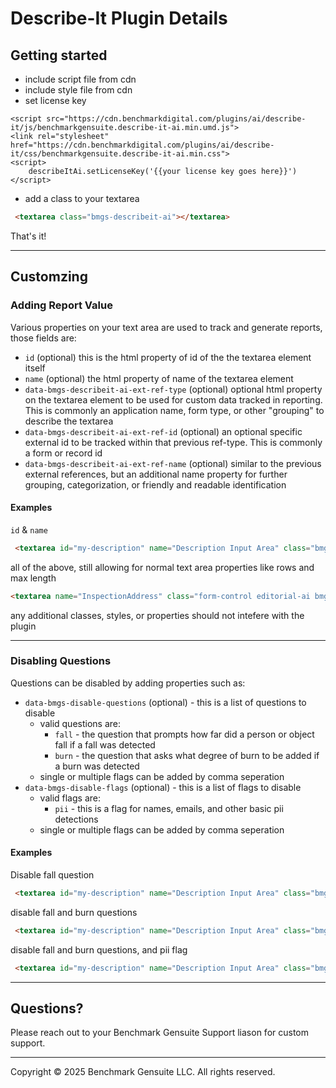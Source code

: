 # Describe-It Plugin Details

## Getting started
- include script file from cdn
- include style file from cdn
- set license key

```html+js
<script src="https://cdn.benchmarkdigital.com/plugins/ai/describe-it/js/benchmarkgensuite.describe-it-ai.min.umd.js">
<link rel="stylesheet" href="https://cdn.benchmarkdigital.com/plugins/ai/describe-it/css/benchmarkgensuite.describe-it-ai.min.css">
<script>
    describeItAi.setLicenseKey('{{your license key goes here}}')
</script>
```

- add a class to your textarea

```html
 <textarea class="bmgs-describeit-ai"></textarea>
```
That's it!

---

## Customzing
### Adding Report Value
Various properties on your text area are used to track and generate reports, those fields are:

- `id` (optional) this is the html property of id of the the textarea element itself
- `name` (optional) the html property of name of the textarea element
- `data-bmgs-describeit-ai-ext-ref-type` (optional) optional html property on the textarea element to be used for custom data tracked in reporting. This is commonly an application name, form type, or other "grouping" to describe the textarea
- `data-bmgs-describeit-ai-ext-ref-id` (optional) an optional specific external id to be tracked within that previous ref-type. This is commonly a form or record id
- `data-bmgs-describeit-ai-ext-ref-name` (optional) similar to the previous external references, but an additional name property for further grouping, categorization, or friendly and readable identification

#### Examples

`id` & `name`
```html
 <textarea id="my-description" name="Description Input Area" class="bmgs-describeit-ai"></textarea>
```
all of the above, still allowing for normal text area properties like rows and max length
```html
<textarea name="InspectionAddress" class="form-control editorial-ai bmgs-describeit-ai" rows="2" maxlength="1000" id="f8604730-0e4e-46cc-a32c-d9dea296967b" data-bmgs-describeit-ai-ext-ref-type="test-ref-type" data-bmgs-describeit-ai-ext-ref-id="1234" data-bmgs-describeit-ai-ext-ref-name="foobar"></textarea>
```
any additional classes, styles, or properties should not intefere with the plugin

---

### Disabling Questions
Questions can be disabled by adding properties such as:

- `data-bmgs-disable-questions` (optional) - this is a list of questions to disable
    - valid questions are:
        - `fall` - the question that prompts how far did a person or object fall if a fall was detected
        - `burn` - the question that asks what degree of burn to be added if a burn was detected
    - single or multiple flags can be added by comma seperation
- `data-bmgs-disable-flags` (optional) - this is a list of flags to disable
    - valid flags are:
        - `pii` - this is a flag for names, emails, and other basic pii detections
    - single or multiple flags can be added by comma seperation

#### Examples

Disable fall question
```html
 <textarea id="my-description" name="Description Input Area" class="bmgs-describeit-ai" data-bmgs-disable-questions="fall"></textarea>
```
disable fall and burn questions

```html
 <textarea id="my-description" name="Description Input Area" class="bmgs-describeit-ai" data-bmgs-disable-questions="burn,fall" ></textarea>
```

disable fall and burn questions, and pii flag
```html
 <textarea id="my-description" name="Description Input Area" class="bmgs-describeit-ai" data-bmgs-disable-questions="fall,burn" data-bmgs-disable-flags="pii"></textarea>
```

---

## Questions?

Please reach out to your Benchmark Gensuite Support liason for custom support.

---

Copyright © 2025 Benchmark Gensuite LLC. All rights reserved.